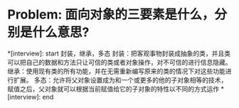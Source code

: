 # Problem: 面向对象的三要素是什么，分别是什么意思?

*[interview]: start
封装，继承，多态
封装：把客观事物封装成抽象的类，并且类可以把自己的数据和方法只让可信的类或者对象操作，对不可信的进行信息隐藏。
继承：使用现有类的所有功能，并在无需重新编写原来的类的情况下对这些功能进行扩展。
多态：允许将父对象设置成为和一个或更多的他的子对象相等的技术，赋值之后，父对象就可以根据当前赋值给它的子对象的特性以不同的方式运作
*[interview]: end
